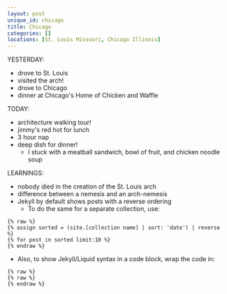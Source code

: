 ```yaml
---
layout: post
unique_id: chicago
title: Chicago
categories: []
locations: [St. Louis Missouri, Chicago Illinois]
---
```


YESTERDAY:
* drove to St. Louis
* visited the arch!
* drove to Chicago
* dinner at Chicago's Home of Chicken and Waffle

TODAY:
* architecture walking tour!
* jimmy's red hot for lunch
* 3 hour nap
* deep dish for dinner!
  * I stuck with a meatball sandwich, bowl of fruit, and chicken noodle soup

LEARNINGS:
* nobody died in the creation of the St. Louis arch
* difference between a nemesis and an arch-nemesis
* Jekyll by default shows posts with a reverse ordering
  * To do the same for a separate collection, use:

```
{% raw %}
{% assign sorted = (site.[collection name] | sort: 'date') | reverse %}
{% for post in sorted limit:10 %}
{% endraw %}
```
* Also, to show Jekyll/Liquid syntax in a code block, wrap the code in:

```
{% raw %}
{% raw %}
{% endraw %}
```

